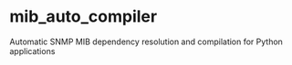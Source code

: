 # mib_auto_compiler
Automatic SNMP MIB dependency resolution and compilation for Python applications
